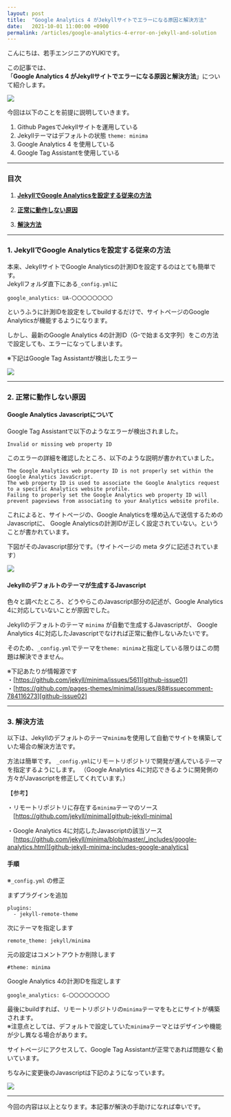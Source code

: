 ```yaml
---
layout: post
title:  "Google Analytics 4 がJekyllサイトでエラーになる原因と解決方法"
date:   2021-10-01 11:00:00 +0900
permalink: /articles/google-analytics-4-error-on-jekyll-and-solution
---
```

こんにちは、若手エンジニアのYUKIです。

この記事では、<br>
「__Google Analytics 4 がJekyllサイトでエラーになる原因と解決方法__」について紹介します。

![](/assets/images/pexels-photomix-company-106344.png)

今回は以下のことを前提に説明していきます。
1. Github PagesでJekyllサイトを運用している
2. Jekyllテーマはデフォルトの状態 `theme: minima`
3. Google Analytics 4 を使用している
4. Google Tag Assistantを使用している

---

### __目次__
1. [__JekyllでGoogle Analyticsを設定する従来の方法__](#conventional-method-to-set-google-analytics-with-jekyll)

2. [__正常に動作しない原因__](#reason-why-not-working)

3. [__解決方法__](#solution)

---

<a id="conventional-method-to-set-google-analytics-with-jekyll"></a>
### 1. __JekyllでGoogle Analyticsを設定する従来の方法__

本来、JekyllサイトでGoogle Analyticsの計測IDを設定するのはとても簡単です。<br>
Jekyllフォルダ直下にある`_config.yml`に

```
google_analytics: UA-〇〇〇〇〇〇〇〇
```

というふうに計測IDを設定をしてbuildするだけで、サイトページのGoogle Analyticsが機能するようになります。

しかし、最新のGoogle Analytics 4の計測ID（G-で始まる文字列）をこの方法で設定しても、エラーになってしまいます。

※下記はGoogle Tag Assistantが検出したエラー

![](/assets/screenshots/2021-09-28_181040.png)

---

<a id="reason-why-not-working"></a>
### 2. __正常に動作しない原因__

#### __Google Analytics Javascriptについて__

Google Tag Assistantで以下のようなエラーが検出されました。
```
Invalid or missing web property ID
```
このエラーの詳細を確認したところ、以下のような説明が書かれていました。
```
The Google Analytics web property ID is not properly set within the Google Analytics JavaScript.
The web property ID is used to associate the Google Analytics request to a specific Analytics website profile.
Failing to properly set the Google Analytics web property ID will prevent pageviews from associating to your Analytics website profile.
```

これによると、サイトページの、Google Analyticsを埋め込んで送信するためのJavascriptに、
Google Analyticsの計測IDが正しく設定されていない。ということが書かれています。

下図がそのJavascript部分です。（サイトページの meta タグに記述されています）

![](/assets/screenshots/2021-09-28_220944.png)

#### __Jekyllのデフォルトのテーマが生成するJavascript__

色々と調べたところ、どうやらこのJavascript部分の記述が、Google Analytics 4に対応していないことが原因でした。

Jekyllのデフォルトのテーマ `minima` が自動で生成するJavascriptが、
Google Analytics 4に対応したJavascriptでなければ正常に動作しないみたいです。

そのため、`_config.yml`でテーマを`theme: minima`と指定している限りはこの問題は解決できません。

※下記あたりが情報源です<br>
・[https://github.com/jekyll/minima/issues/561][github-issue01]<br>
・[https://github.com/pages-themes/minimal/issues/88#issuecomment-784116273][github-issue02]

---

<a id="solution"></a>
### 3. __解決方法__

以下は、Jekyllのデフォルトのテーマ`minima`を使用して自動でサイトを構築していた場合の解決方法です。

方法は簡単です。
`_config.yml`にリモートリポジトリで開発が進んでいるテーマを指定するようにします。
（Google Analytics 4に対応できるように開発側の方々がJavascriptを修正してくれています。）

【参考】

・リモートリポジトリに存在する`minima`テーマのソース<br>
　[https://github.com/jekyll/minima][github-jekyll-minima]

・Google Analytics 4に対応したJavascriptの該当ソース<br>
　[https://github.com/jekyll/minima/blob/master/_includes/google-analytics.html][github-jekyll-minima-includes-google-analytics]

#### __手順__

※`_config.yml` の修正

まずプラグインを追加
```
plugins:
  - jekyll-remote-theme
```

次にテーマを指定します
```
remote_theme: jekyll/minima
```

元の設定はコメントアウトか削除します
```
#theme: minima
```

Google Analytics 4の計測IDを指定します
```
google_analytics: G-〇〇〇〇〇〇〇〇
```

最後にbuildすれば、リモートリポジトリの`minima`テーマをもとにサイトが構築されます。<br>
※注意点としては、デフォルトで設定していた`minima`テーマとはデザインや機能が少し異なる場合があります。

サイトページにアクセスして、Google Tag Assistantが正常であれば問題なく動いています。

ちなみに変更後のJavascriptは下記のようになっています。

![](/assets/screenshots/2021-09-28_231746.png)

---

今回の内容は以上となります。本記事が解決の手助けになれば幸いです。


[github-issue01]: https://github.com/jekyll/minima/issues/561
[github-issue02]: https://github.com/pages-themes/minimal/issues/88#issuecomment-784116273
[github-jekyll-minima]: https://github.com/jekyll/minima
[github-jekyll-minima-includes-google-analytics]: https://github.com/jekyll/minima/blob/master/_includes/google-analytics.html
